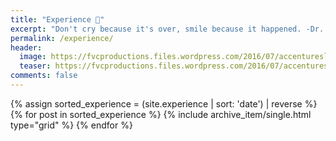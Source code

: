 ```yaml
---
title: "Experience 💼"
excerpt: "Don't cry because it's over, smile because it happened. -Dr. Seuss"
permalink: /experience/
header:
  image: https://fvcproductions.files.wordpress.com/2016/07/accentureslc-1.jpeg
  teaser: https://fvcproductions.files.wordpress.com/2016/07/accentureslc-1.jpeg
comments: false
---
```


<div class="grid__wrapper">
    {% assign sorted_experience = (site.experience | sort: 'date') | reverse %}
    {% for post in sorted_experience %}
        {% include archive_item/single.html type="grid" %}
    {% endfor %}
</div>